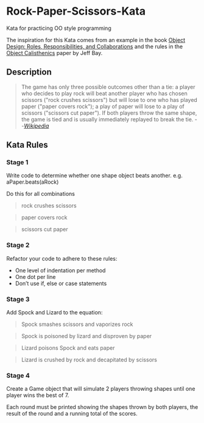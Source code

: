 # Rock-Paper-Scissors-Kata
Kata for practicing OO style programming

The inspiration for this Kata comes from an example in the book
 [Object Design: Roles, Responsibilities, and Collaborations](https://www.amazon.co.uk/Object-Design-Responsibilities-Collaborations-Addison-Wesley/dp/0201379430) and the
  rules in the [Object Calisthenics](https://www.cs.helsinki.fi/u/luontola/tdd-2009/ext/ObjectCalisthenics.pdf) paper by Jeff Bay.
## Description


>The game has only three possible outcomes other than a tie: a player who decides to play rock will beat another player 
>who has chosen scissors ("rock crushes scissors") but will lose to one who has played paper ("paper covers rock"); a 
>play of paper will lose to a play of scissors ("scissors cut paper"). If both players throw the same shape, the game 
>is tied and is usually immediately replayed to break the tie.
> --<cite>[Wikipedia](https://en.wikipedia.org/wiki/Rock-paper-scissors)</cite>

## Kata Rules

### Stage 1
Write code to determine whether one shape object beats another.
e.g. aPaper.beats(aRock)

Do this for all combinations

> rock crushes scissors

> paper covers rock

> scissors cut paper

### Stage 2
Refactor your code to adhere to these rules:
* One level of indentation per method
* One dot per line
* Don’t use if, else or case statements

### Stage 3
Add Spock and Lizard to the equation:

> Spock smashes scissors and vaporizes rock

> Spock is poisoned by lizard and disproven by paper

> Lizard poisons Spock and eats paper

> Lizard is crushed by rock and decapitated by scissors

### Stage 4
Create a Game object that will simulate 2 players throwing shapes until
one player wins the best of 7.

Each round must be printed showing the shapes thrown by both players, the
result of the round and a running total of the scores.